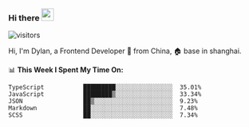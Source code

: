 ### Hi there <img src="https://media.giphy.com/media/hvRJCLFzcasrR4ia7z/giphy.gif" width="25px">

![visitors](https://visitor-badge.glitch.me/badge?page_id=dislfyer.dislfyer)

Hi, I'm Dylan, a Frontend Developer 🚀 from China, 🏠 base in shanghai.

📊 **This Week I Spent My Time On:**

<!--START_SECTION:waka-->

```text
TypeScript           █████████░░░░░░░░░░░░░░░░  35.01%
JavaScript           ████████▒░░░░░░░░░░░░░░░░  33.34%
JSON                 ██▒░░░░░░░░░░░░░░░░░░░░░░  9.23%
Markdown             ██░░░░░░░░░░░░░░░░░░░░░░░  7.48%
SCSS                 ██░░░░░░░░░░░░░░░░░░░░░░░  7.34%
```

<!--END_SECTION:waka-->

<!--
**About Me:**
 -->
